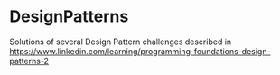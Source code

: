 # DesignPatterns
Solutions of several Design Pattern challenges described in https://www.linkedin.com/learning/programming-foundations-design-patterns-2
